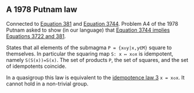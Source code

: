## A 1978 Putnam law

Connected to [Equation 381](https://teorth.github.io/equational_theories/implications/?381) and [Equation 3744](https://teorth.github.io/equational_theories/implications/?3744).  Problem A4 of the 1978 Putnam asked to show (in our language) that [Equation 3744 implies Equations 3722 and 381](https://teorth.github.io/equational_theories/blueprint/implications-chapter.html#3744_implies_3722_381). 

States that all elements of the submagma `P = {x◇y|x,y∈M}` square to themselves.  In particular the squaring map `S: x ↦ x◇x` is idempotent, namely `S(S(x))=S(x)`.  The set of products `P`, the set of squares, and the set of idempotents coincide.

In a quasigroup this law is equivalent to the [idempotence law 3](https://teorth.github.io/equational_theories/implications/?3) `x = x◇x`.  It cannot hold in a non-trivial group.
